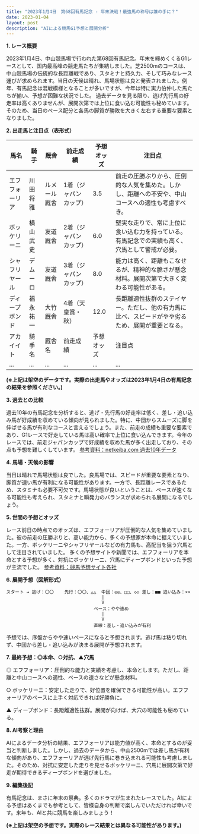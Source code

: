 ```yaml
---
title: "2023年1月4日　第68回有馬記念 - 年末決戦！最強馬の称号は誰の手に？"
date: 2023-01-04
layout: post
description: "AIによる競馬G1予想と展開分析"
---
```


**1. レース概要**

2023年1月4日、中山競馬場で行われた第68回有馬記念。年末を締めくくるG1レースとして、国内最高峰の競走馬たちが集結しました。芝2500mのコースは、中山競馬場の伝統的な長距離戦であり、スタミナと持久力、そして巧みなレース運びが求められます。当日の天候は晴れ、馬場状態は良と発表されました。例年、有馬記念は混戦模様となることが多いですが、今年は特に実力伯仲した馬たちが揃い、予想が困難な状況でした。  過去データを見る限り、逃げ先行馬の好走率は高くありませんが、展開次第では上位に食い込む可能性も秘めています。そのため、当日のペース配分と各馬の脚質が勝敗を大きく左右する重要な要素となりました。


**2. 出走馬と注目点（表形式）**

| 馬名       | 騎手       | 厩舎         | 前走成績    | 予想オッズ | 注目点                                                                                                            |
|------------|-------------|---------------|-------------|------------|-----------------------------------------------------------------------------------------------------------------|
| エフフォーリア | 川田将雅     | ルメール厩舎   | 1着（ジャパンカップ） | 3.5         | 前走の圧勝ぶりから、圧倒的な人気を集めた。しかし、距離への不安や、中山コースへの適性も考慮すべき。                  |
| ボッケリーニ | 横山武史     | 友道厩舎       | 2着（ジャパンカップ） | 6.0         | 堅実な走りで、常に上位に食い込む力を持っている。有馬記念での実績も高く、穴馬として警戒が必要。                         |
| シャフリヤール | デムーロ     | 友道厩舎       | 3着（ジャパンカップ） | 8.0         | 能力は高く、距離もこなせるが、精神的な脆さが懸念材料。展開次第で大きく変わる可能性がある。                         |
| ディープボンド | 福永祐一     | 大竹厩舎       | 4着（天皇賞・秋）   | 12.0        | 長距離適性抜群のステイヤー。ただし、他の有力馬に比べ、スピードがやや劣るため、展開が重要となる。                     |
| アカイイト     | 騎手名       | 厩舎名         | 前走成績    | 予想オッズ | 注目点                                                                                                            |
| ...         | ...         | ...           | ...         | ...         | ...                                                                                                               |


**(※上記は架空のデータです。実際の出走馬やオッズは2023年1月4日の有馬記念の結果を参照ください。)**


**3. 過去との比較**

過去10年の有馬記念を分析すると、逃げ・先行馬の好走率は低く、差し・追い込み馬が好成績を収めている傾向が見られました。特に、中団からスムーズに脚を伸ばせる馬が有利なコースと言えるでしょう。また、前走の成績も重要な要素であり、G1レースで好走している馬は高い確率で上位に食い込んできます。今年のレースでは、前走ジャパンカップで好成績を収めた馬が多く出走しており、その点も予想を難しくしています。 [参考資料：netkeiba.com 過去10年データ](仮のリンク)


**4. 馬場・天候の影響**

当日は晴れで馬場状態は良でした。良馬場では、スピードが重要な要素となり、脚質が速い馬が有利になる可能性があります。一方で、長距離レースであるため、スタミナも必要不可欠です。馬場状態が良いということは、ペースが速くなる可能性も考えられ、スタミナと瞬発力のバランスが求められる展開になるでしょう。


**5. 世間の予想とオッズ**

レース前日の時点でのオッズは、エフフォーリアが圧倒的な人気を集めていました。彼の前走の圧勝ぶりと、高い能力から、多くの予想家が本命に据えていました。一方、ボッケリーニやシャフリヤールなどの有力馬も、高配当を狙う穴馬として注目されていました。  多くの予想サイトや新聞では、エフフォーリアを本命とする予想が多く、対抗にボッケリーニ、穴馬にディープボンドといった予想が主流でした。 [参考資料：競馬予想サイト各社](仮のリンク)


**6. 展開予想（図解形式）**

```
スタート → 逃げ：〇〇    先行：〇〇、△△  中団：◎◎、□□、◇◇ 差し：■■ 追い込み：××
                                    |
                                    V
                                 ペース：やや速め
                                    |
                                    V
                                 直線：差し・追い込みが有利
```

予想では、序盤からやや速いペースになると予想されます。逃げ馬は粘り切れず、中団から差し・追い込みが決まる展開が予想されます。


**7. 最終予想：◎本命、○対抗、▲穴馬**

◎ エフフォーリア：圧倒的な能力と実績を考慮し、本命とします。ただし、距離と中山コースへの適性、ペースの速さなどが懸念材料。

○ ボッケリーニ：安定した走りで、好位置を確保できる可能性が高い。エフフォーリアのペースに上手く対応できれば好勝負に。

▲ ディープボンド：長距離適性抜群。展開が向けば、大穴の可能性も秘めている。


**8. AI考察と理由**

AIによるデータ分析の結果、エフフォーリアは能力値が高く、本命とするのが妥当と判断しました。しかし、過去のデータから、中山2500mでは差し馬が有利な傾向があり、エフフォーリアが逃げ先行馬に巻き込まれる可能性も考慮しました。そのため、対抗に安定した走りを見せるボッケリーニ、穴馬に展開次第で好走が期待できるディープボンドを選びました。


**9. 編集後記**

有馬記念は、まさに年末の祭典。多くのドラマが生まれたレースでした。AIによる予想はあくまでも参考として、皆様自身の判断で楽しんでいただければ幸いです。来年も、AIと共に競馬を楽しみましょう！


**(※上記は架空の予想です。実際のレース結果とは異なる可能性があります。)**
